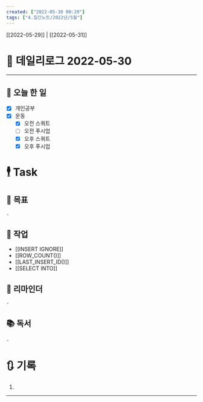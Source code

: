 ```yaml
---
created: ["2022-05-30 00:20"]
tags: ["4.일간노트/2022년/5월"]
---
```


[[2022-05-29]] | [[2022-05-31]]


# 📅 데일리로그  2022-05-30

---
## 🔷 오늘 한 일
- [x] 개인공부
- [x] 운동
	- [x] 오전 스쿼트
	- [ ] 오전 푸시업
	- [x] 오후 스쿼트
	- [x] 오후 푸시업

# 🕴 Task
## 🎯 목표
	- 
## 🚀 작업
- [[INSERT IGNORE]]
- [[ROW_COUNT()]]
- [[LAST_INSERT_ID()]]
- [[SELECT INTO]]
## 📕 리마인더
	- 
## 📚 독서
	- 

# 🔃 기록
1. 
---


